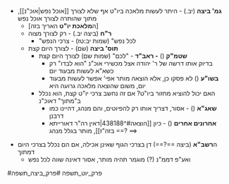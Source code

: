 - **גמ' ביצה** (יב.) - היתר לעשות מלאכה ביו"ט אף שלא לצורך [[אוכל נפש|אוכ"נ]], מתוך שהותרה לצורך אוכל נפש
	- \[ה**מלאכת יו"ט** האריך בזה\]
	* **ר"ח** (ביצה יב.) - רק לצורך מצוה
		* "לכל נפש" (שמות יב:טז) - צרכי הנפש 
	* **תוס' ביצה** (שם) - לצורך היום קצת
		* **שטמ"ק** () **- ראב"ד** - "לכם" (שמות שם) לצורך היום קצת
			* בדיוק אותו דרשה של ר' יהודה אצל מכשירי אוכ"נ
		  "הוא לבדו" רק כשא"א לעשות מבעוד יום
			* **בשו"ע** () לא פסקו כן, אלא הוצאה מותר אפי' אפשר לעשות מבעוד יום, משום שהוצאה מלאכה גרועה היא
		* האם יכול להוציא מחזור ביו"ט? אם זה נחשב צרכי יו"ט קצת, הוא נכלל ב"מתוך" דאוכ"נ
			* **שאג"א** () - אסור, דצריך אותו רק להפיוטים, והם מנהג, דהיינו כמו דרבנן
			* **אחרונים אחרים** () - כיון [[הוצאה#^438188|דאין רה"ר דאורייתא בזה"ז]], מותר בגלל מנהג
==? >==
* ה**רשב"א** (ביצה ==?==) דן בצרכי הגוף שאינן אכילה, אם הם נכלל בצרכי היום דמתוך
	* ואע"פ דממ"נ (?) מוגמר תהיה מותר, אסור דאינה שווה לכל נפש

#פרק_יוט_תשפה #פרק_ביצה_תשפה 